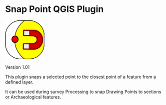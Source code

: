 # Snap Point QGIS Plugin

<img src="snap_point/icons/snap_point_icon.png" width="125" height="125"/>

Version 1.01

This plugin snaps a selected point to the closest point of a feature from a defined layer. 

It can be used during survey Processing to snap Drawing Points to sections or Archaeological features.
